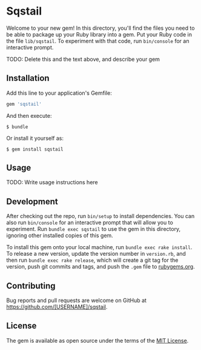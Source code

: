 # Sqstail

Welcome to your new gem! In this directory, you'll find the files you need to be able to package up your Ruby library into a gem. Put your Ruby code in the file `lib/sqstail`. To experiment with that code, run `bin/console` for an interactive prompt.

TODO: Delete this and the text above, and describe your gem

## Installation

Add this line to your application's Gemfile:

```ruby
gem 'sqstail'
```

And then execute:

    $ bundle

Or install it yourself as:

    $ gem install sqstail

## Usage

TODO: Write usage instructions here

## Development

After checking out the repo, run `bin/setup` to install dependencies. You can also run `bin/console` for an interactive prompt that will allow you to experiment. Run `bundle exec sqstail` to use the gem in this directory, ignoring other installed copies of this gem.

To install this gem onto your local machine, run `bundle exec rake install`. To release a new version, update the version number in `version.rb`, and then run `bundle exec rake release`, which will create a git tag for the version, push git commits and tags, and push the `.gem` file to [rubygems.org](https://rubygems.org).

## Contributing

Bug reports and pull requests are welcome on GitHub at https://github.com/[USERNAME]/sqstail.


## License

The gem is available as open source under the terms of the [MIT License](http://opensource.org/licenses/MIT).

